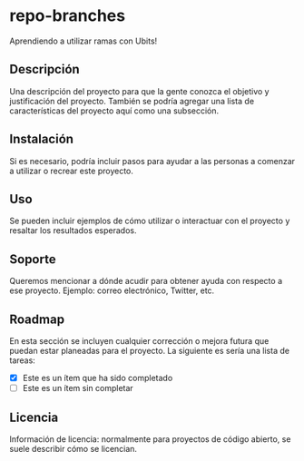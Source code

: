 # **repo-branches**
Aprendiendo a utilizar ramas con Ubits!
 
## Descripción
Una descripción del proyecto para que la gente conozca el objetivo y justificación del proyecto. También se podría agregar una lista de características del proyecto aquí como una subsección.
## Instalación
Si es necesario, podría incluir pasos para ayudar a las personas a comenzar a utilizar o recrear este proyecto.
## Uso
Se pueden incluir ejemplos de cómo utilizar o interactuar con el proyecto y resaltar los resultados esperados.
## Soporte
Queremos mencionar a dónde acudir para obtener ayuda con respecto a ese proyecto. Ejemplo: correo electrónico, Twitter, etc.
## Roadmap
En esta sección se incluyen cualquier corrección o mejora futura que puedan estar planeadas para el proyecto.
La siguiente es sería una lista de tareas:
 
- [x] Este es un ítem que ha sido completado
- [ ] Este es un ítem sin completar
 
## Licencia
Información de licencia: normalmente para proyectos de código abierto, se suele describir cómo se licencian. 

